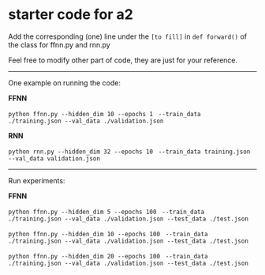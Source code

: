 # starter code for a2

Add the corresponding (one) line under the ``[to fill]`` in ``def forward()`` of the class for ffnn.py and rnn.py

Feel free to modify other part of code, they are just for your reference.

---

One example on running the code:

**FFNN**

``python ffnn.py --hidden_dim 10 --epochs 1 ``
``--train_data ./training.json --val_data ./validation.json``


**RNN**

``python rnn.py --hidden_dim 32 --epochs 10 ``
``--train_data training.json --val_data validation.json``

---
Run experiments:


**FFNN**


``python ffnn.py --hidden_dim 5 --epochs 100 ``
``--train_data ./training.json --val_data ./validation.json --test_data ./test.json``

``python ffnn.py --hidden_dim 10 --epochs 100 ``
``--train_data ./training.json --val_data ./validation.json --test_data ./test.json``

``python ffnn.py --hidden_dim 20 --epochs 100 ``
``--train_data ./training.json --val_data ./validation.json --test_data ./test.json``
